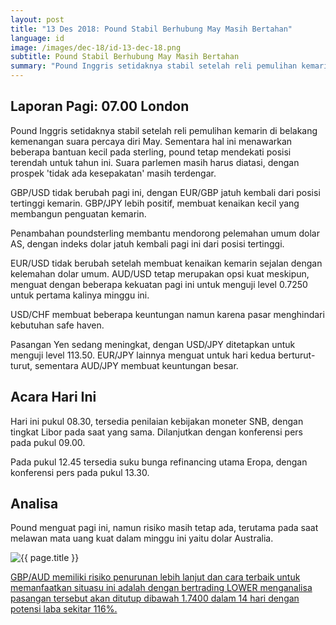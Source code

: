 ```yaml
---
layout: post
title: "13 Des 2018: Pound Stabil Berhubung May Masih Bertahan"
language: id
image: /images/dec-18/id-13-dec-18.png
subtitle: Pound Stabil Berhubung May Masih Bertahan
summary: "Pound Inggris setidaknya stabil setelah reli pemulihan kemarin di belakang kemenangan suara percaya diri May. Sementara hal ini menawarkan beberapa bantuan kecil pada sterling, pound tetap mendekati posisi terendah untuk tahun ini"
---
```

## Laporan Pagi: 07.00 London

Pound Inggris setidaknya stabil setelah reli pemulihan kemarin di belakang kemenangan suara percaya diri May. Sementara hal ini menawarkan beberapa bantuan kecil pada sterling, pound tetap mendekati posisi terendah untuk tahun ini. Suara parlemen masih harus diatasi, dengan prospek 'tidak ada kesepakatan' masih terdengar.

GBP/USD tidak berubah pagi ini, dengan EUR/GBP jatuh kembali dari posisi tertinggi kemarin. GBP/JPY lebih positif, membuat kenaikan kecil yang membangun penguatan kemarin.

Penambahan poundsterling membantu mendorong pelemahan umum dolar AS, dengan indeks dolar jatuh kembali pagi ini dari posisi tertinggi.

EUR/USD tidak berubah setelah membuat kenaikan kemarin sejalan dengan kelemahan dolar umum. AUD/USD tetap merupakan opsi kuat meskipun, menguat dengan beberapa kekuatan pagi ini untuk menguji level 0.7250 untuk pertama kalinya minggu ini.

USD/CHF membuat beberapa keuntungan namun karena pasar menghindari kebutuhan safe haven.

Pasangan Yen sedang meningkat, dengan USD/JPY ditetapkan untuk menguji level 113.50. EUR/JPY lainnya menguat untuk hari kedua berturut-turut, sementara AUD/JPY membuat keuntungan besar.

## Acara Hari Ini

Hari ini pukul 08.30, tersedia penilaian kebijakan moneter SNB, dengan tingkat Libor pada saat yang sama. Dilanjutkan dengan konferensi pers pada pukul 09.00.

Pada pukul 12.45 tersedia suku bunga refinancing utama Eropa, dengan konferensi pers pada pukul 13.30.

## Analisa

Pound menguat pagi ini, namun risiko masih tetap ada, terutama pada saat melawan mata uang kuat dalam minggu ini yaitu dolar Australia.

<img src="{{ site.url }}/images/dec-18/id-13-dec-18.png" alt="{{ page.title }}" title="{{ page.title }}">

<a href="%LINK%%?currency=USD&market=forex&underlying=frxGBPAUD&formname=higherlower&duration_amount=14&duration_units=d&amount=10&amount_type=stake&expiry_type=duration&barrier=1.7400" target="_blank" rel="noopener">GBP/AUD memiliki risiko penurunan lebih lanjut dan cara terbaik untuk memanfaatkan situasu ini adalah dengan bertrading LOWER menganalisa pasangan tersebut akan ditutup dibawah 1.7400 dalam 14 hari dengan potensi laba sekitar 116%.</a>
